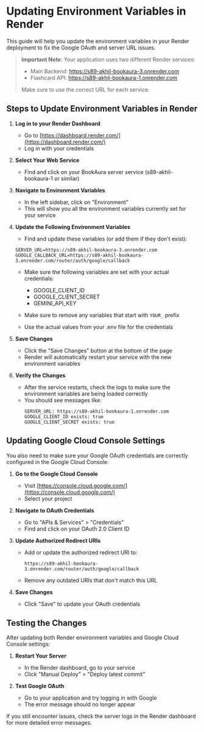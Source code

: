 # Updating Environment Variables in Render

This guide will help you update the environment variables in your Render deployment to fix the Google OAuth and server URL issues.

> **Important Note**: Your application uses two different Render services:
> - Main Backend: https://s89-akhil-bookaura-3.onrender.com
> - Flashcard API: https://s89-akhil-bookaura-1.onrender.com
>
> Make sure to use the correct URL for each service.

## Steps to Update Environment Variables in Render

1. **Log in to your Render Dashboard**
   - Go to [https://dashboard.render.com/](https://dashboard.render.com/)
   - Log in with your credentials

2. **Select Your Web Service**
   - Find and click on your BookAura server service (s89-akhil-bookaura-1 or similar)

3. **Navigate to Environment Variables**
   - In the left sidebar, click on "Environment"
   - This will show you all the environment variables currently set for your service

4. **Update the Following Environment Variables**
   - Find and update these variables (or add them if they don't exist):

   ```
   SERVER_URL=https://s89-akhil-bookaura-3.onrender.com
   GOOGLE_CALLBACK_URL=https://s89-akhil-bookaura-3.onrender.com/router/auth/google/callback
   ```

   - Make sure the following variables are set with your actual credentials:
     - GOOGLE_CLIENT_ID
     - GOOGLE_CLIENT_SECRET
     - GEMINI_API_KEY

   - Make sure to remove any variables that start with `YOUR_` prefix
   - Use the actual values from your .env file for the credentials

5. **Save Changes**
   - Click the "Save Changes" button at the bottom of the page
   - Render will automatically restart your service with the new environment variables

6. **Verify the Changes**
   - After the service restarts, check the logs to make sure the environment variables are being loaded correctly
   - You should see messages like:
     ```
     SERVER_URL: https://s89-akhil-bookaura-1.onrender.com
     GOOGLE_CLIENT_ID exists: true
     GOOGLE_CLIENT_SECRET exists: true
     ```

## Updating Google Cloud Console Settings

You also need to make sure your Google OAuth credentials are correctly configured in the Google Cloud Console:

1. **Go to the Google Cloud Console**
   - Visit [https://console.cloud.google.com/](https://console.cloud.google.com/)
   - Select your project

2. **Navigate to OAuth Credentials**
   - Go to "APIs & Services" > "Credentials"
   - Find and click on your OAuth 2.0 Client ID

3. **Update Authorized Redirect URIs**
   - Add or update the authorized redirect URI to:
     ```
     https://s89-akhil-bookaura-3.onrender.com/router/auth/google/callback
     ```
   - Remove any outdated URIs that don't match this URL

4. **Save Changes**
   - Click "Save" to update your OAuth credentials

## Testing the Changes

After updating both Render environment variables and Google Cloud Console settings:

1. **Restart Your Server**
   - In the Render dashboard, go to your service
   - Click "Manual Deploy" > "Deploy latest commit"

2. **Test Google OAuth**
   - Go to your application and try logging in with Google
   - The error message should no longer appear

If you still encounter issues, check the server logs in the Render dashboard for more detailed error messages.
